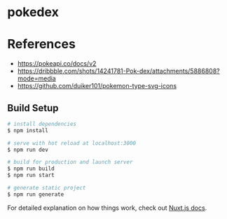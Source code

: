 # pokedex

# References
- https://pokeapi.co/docs/v2
- https://dribbble.com/shots/14241781-Pok-dex/attachments/5886808?mode=media
- https://github.com/duiker101/pokemon-type-svg-icons

## Build Setup

```bash
# install dependencies
$ npm install

# serve with hot reload at localhost:3000
$ npm run dev

# build for production and launch server
$ npm run build
$ npm run start

# generate static project
$ npm run generate
```

For detailed explanation on how things work, check out [Nuxt.js docs](https://nuxtjs.org).
